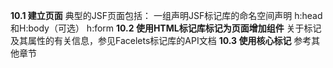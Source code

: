 **10.1 建立页面**
典型的JSF页面包括：
	一组声明JSF标记库的命名空间声明
	h:head和H:body（可选）
	h:form
**10.2 使用HTML标记库标记为页面增加组件**
关于标记及其属性的有关信息，参见Facelets标记库的API文档
**10.3 使用核心标记**
参考其他章节